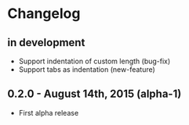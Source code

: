 Changelog
=========

in development
--------------

* Support indentation of custom length (bug-fix)
* Support tabs as indentation (new-feature)

0.2.0 - August 14th, 2015 (alpha-1)
-----------------------------------

* First alpha release

